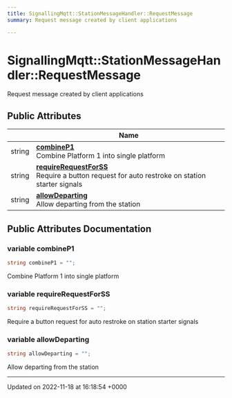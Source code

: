 ```yaml
---
title: SignallingMqtt::StationMessageHandler::RequestMessage
summary: Request message created by client applications 

---
```


# SignallingMqtt::StationMessageHandler::RequestMessage



Request message created by client applications 

## Public Attributes

|                | Name           |
| -------------- | -------------- |
| string | **[combineP1](/SignallingSystem-doc/mainsystem/Classes/classSignallingMqtt_1_1StationMessageHandler_1_1RequestMessage/#variable-combinep1)** <br>Combine Platform 1 into single platform  |
| string | **[requireRequestForSS](/SignallingSystem-doc/mainsystem/Classes/classSignallingMqtt_1_1StationMessageHandler_1_1RequestMessage/#variable-requirerequestforss)** <br>Require a button request for auto restroke on station starter signals  |
| string | **[allowDeparting](/SignallingSystem-doc/mainsystem/Classes/classSignallingMqtt_1_1StationMessageHandler_1_1RequestMessage/#variable-allowdeparting)** <br>Allow departing from the station  |

## Public Attributes Documentation

### variable combineP1

```csharp
string combineP1 = "";
```

Combine Platform 1 into single platform 

### variable requireRequestForSS

```csharp
string requireRequestForSS = "";
```

Require a button request for auto restroke on station starter signals 

### variable allowDeparting

```csharp
string allowDeparting = "";
```

Allow departing from the station 

-------------------------------

Updated on 2022-11-18 at 16:18:54 +0000